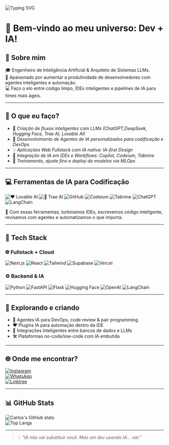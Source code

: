 <!-- Banner animado -->
<img src="https://readme-typing-svg.herokuapp.com?font=Fira+Code&size=22&pause=1000&color=00FACC&center=true&vCenter=true&width=600&lines=AI+Engineer+%7C+Boosting+Dev+Productivity+with+LLMs+%7C+Fullstack+Developer+%7C+Open+Source+Enthusiast" alt="Typing SVG" />

# 👋 Bem-vindo ao meu universo: Dev + IA!

## 🧠 Sobre mim

🎓 Engenheiro de Inteligência Artificial & Arquiteto de Sistemas LLMs.  
🚀 Apaixonado por aumentar a produtividade de desenvolvedores com agentes inteligentes e automação.  
💻 Faço o elo entre código limpo, IDEs inteligentes e pipelines de IA para times mais ágeis.

---

## 🚀 O que eu faço?

- 🔧 *Criação de fluxos inteligentes com LLMs (ChatGPT,DeepSeek, Hugging Face, Trae AI, Lovable AI)*
- 🤖 *Desenvolvimento de Agentes de IA personalizados para codificação e DevOps*
- 💡 *Aplicações Web Fullstack com IA nativa: IA-first Design*
- 🧩 *Integração de IA em IDEs e Workflows: Copilot, Codeium, Tabnine*
- 🧠 *Treinamento, ajuste fino e deploy de modelos via MLOps*

---

## 💻 Ferramentas de IA para Codificação

![❤️ Lovable AI](https://img.shields.io/badge/Lovable_AI-FFB3C1?style=flat-square&logo=sparkfun&logoColor=black)
![🤖 Trae AI](https://img.shields.io/badge/Trae_AI-FFDB58?style=flat-square&logo=android&logoColor=black)
![GitHub](https://img.shields.io/badge/GitHub-181717?style=flat-square&logo=github&logoColor=white)
![Codeium](https://img.shields.io/badge/Codeium-3B82F6?style=flat-square&logo=code&logoColor=white)
![Tabnine](https://img.shields.io/badge/Tabnine-6C33FF?style=flat-square&logo=tabnine&logoColor=white)
![ChatGPT](https://img.shields.io/badge/ChatGPT-74aa9c?style=flat-square&logo=openai&logoColor=white)
![LangChain](https://img.shields.io/badge/LangChain-000000?style=flat-square&logo=chainlink)

🧰 Com essas ferramentas, turbinamos IDEs, escrevemos código inteligente, revisamos com agentes e automatizamos o que importa.

---

## 🔧 Tech Stack

### 🌐 Fullstack + Cloud

![Next.js](https://img.shields.io/badge/-Next.js-black?style=flat-square&logo=nextdotjs)
![React](https://img.shields.io/badge/-React-black?style=flat-square&logo=react)
![Tailwind](https://img.shields.io/badge/-Tailwind_CSS-38B2AC?style=flat-square&logo=tailwind-css)
![Supabase](https://img.shields.io/badge/-Supabase-3ECF8E?style=flat-square&logo=supabase)
![Vercel](https://img.shields.io/badge/-Vercel-black?style=flat-square&logo=vercel)

### ⚙️ Backend & IA

![Python](https://img.shields.io/badge/-Python-black?style=flat-square&logo=python)
![FastAPI](https://img.shields.io/badge/-FastAPI-009688?style=flat-square&logo=fastapi)
![Flask](https://img.shields.io/badge/-Flask-black?style=flat-square&logo=flask)
![Hugging Face](https://img.shields.io/badge/-Hugging_Face-F9A03C?style=flat-square&logo=huggingface)
![OpenAI](https://img.shields.io/badge/-OpenAI-412991?style=flat-square&logo=openai)
![LangChain](https://img.shields.io/badge/-LangChain-black?style=flat-square&logo=chainlink)

---

## 🧪 Explorando e criando

- 🤖 Agentes IA para DevOps, code review & pair programming  
- ❤️ Plugins IA para automação dentro da IDE  
- 🔗 Integrações inteligentes entre bancos de dados e LLMs  
- 🛠️ Plataformas no-code/low-code com IA embutida

---

## 🌐 Onde me encontrar?

[![Instagram](https://img.shields.io/badge/@seu_usuario-E4405F?style=for-the-badge&logo=instagram&logoColor=white)](https://www.instagram.com/seu-usuario)  
[![WhatsApp](https://img.shields.io/badge/Chamar_no_WhatsApp-25D366?style=for-the-badge&logo=whatsapp&logoColor=white)](https://call.whatsapp.com/voice/+5527999990362)  
[![Linktree](https://img.shields.io/badge/Meus_Links-39E09B?style=for-the-badge&logo=linktree&logoColor=white)](https://linktr.ee/devnautcoder)

---

## 📊 GitHub Stats

![Carlos's GitHub stats](https://github-readme-stats.vercel.app/api?username=devnaut-coder&show_icons=true&theme=tokyonight)  
![Top Langs](https://github-readme-stats.vercel.app/api/top-langs/?username=devnaut-coder&layout=compact&theme=tokyonight)

---

> 💡 *"IA não vai substituir você. Mas um dev usando IA... vai."*